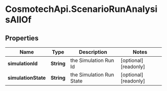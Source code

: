 # CosmotechApi.ScenarioRunAnalysisAllOf

## Properties

Name | Type | Description | Notes
------------ | ------------- | ------------- | -------------
**simulationId** | **String** | the Simulation Run Id | [optional] [readonly] 
**simulationState** | **String** | the Simulation Run State | [optional] [readonly] 


